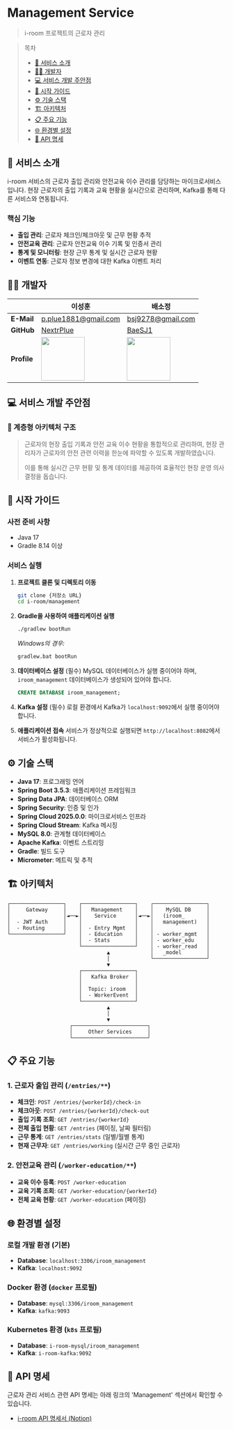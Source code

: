# Management Service

> i-room 프로젝트의 근로자 관리

> 목차
> - [📄 서비스 소개](#서비스-소개)
> - [🧑‍💻 개발자](#개발자)
> - [💻 서비스 개발 주안점](#서비스-개발-주안점)
> - [🚀 시작 가이드](#시작-가이드)
> - [⚙️ 기술 스택](#기술-스택)
> - [🏗️ 아키텍처](#아키텍처)
> - [📋 주요 기능](#주요-기능)
> - [🌐 환경별 설정](#환경별-설정)
> - [📡 API 명세](#api-명세)

<a id="서비스-소개"></a>

## 📄 서비스 소개

i-room 서비스의 근로자 출입 관리와 안전교육 이수 관리를 담당하는 마이크로서비스입니다. 현장 근로자의 출입 기록과 교육 현황을 실시간으로 관리하며, Kafka를 통해 다른 서비스와 연동됩니다.

### 핵심 기능

- **출입 관리**: 근로자 체크인/체크아웃 및 근무 현황 추적
- **안전교육 관리**: 근로자 안전교육 이수 기록 및 인증서 관리
- **통계 및 모니터링**: 현장 근무 통계 및 실시간 근로자 현황
- **이벤트 연동**: 근로자 정보 변경에 대한 Kafka 이벤트 처리

<a id="개발자"></a>

## 🧑‍💻 개발자

|             | 이성훈                                                      | 배소정                                                   |
|-------------|----------------------------------------------------------|-------------------------------------------------------|
| **E-Mail**  | p.plue1881@gmail.com                                     | bsj9278@gmail.com                                     |
| **GitHub**  | [NextrPlue](https://github.com/NextrPlue)                | [BaeSJ1](https://github.com/BaeSJ1)                   |
| **Profile** | <img src="https://github.com/NextrPlue.png" width=100px> | <img src="https://github.com/BaeSJ1.png" width=100px> |

<a id="서비스-개발-주안점"></a>

## 💻 서비스 개발 주안점

### 📌 계층형 아키텍처 구조

> 근로자의 현장 출입 기록과 안전 교육 이수 현황을 통합적으로 관리하여, 현장 관리자가 근로자의 안전 관련 이력을 한눈에 파악할 수 있도록 개발하였습니다.
>
> 이를 통해 실시간 근무 현황 및 통계 데이터를 제공하여 효율적인 현장 운영 의사결정을 돕습니다.

<a id="시작-가이드"></a>

## 🚀 시작 가이드

### 사전 준비 사항

- Java 17
- Gradle 8.14 이상

### 서비스 실행

1. **프로젝트 클론 및 디렉토리 이동**
   ```bash
   git clone {저장소 URL}
   cd i-room/management
   ```

2. **Gradle을 사용하여 애플리케이션 실행**
   ```bash
   ./gradlew bootRun
   ```
   *Windows의 경우:*
   ```bash
   gradlew.bat bootRun
   ```

3. **데이터베이스 설정** (필수)
   MySQL 데이터베이스가 실행 중이어야 하며, `iroom_management` 데이터베이스가 생성되어 있어야 합니다.
   ```sql
   CREATE DATABASE iroom_management;
   ```

4. **Kafka 설정** (필수)
   로컬 환경에서 Kafka가 `localhost:9092`에서 실행 중이어야 합니다.

5. **애플리케이션 접속**
   서비스가 정상적으로 실행되면 `http://localhost:8082`에서 서비스가 활성화됩니다.

<a id="기술-스택"></a>

## ⚙️ 기술 스택

- **Java 17**: 프로그래밍 언어
- **Spring Boot 3.5.3**: 애플리케이션 프레임워크
- **Spring Data JPA**: 데이터베이스 ORM
- **Spring Security**: 인증 및 인가
- **Spring Cloud 2025.0.0**: 마이크로서비스 인프라
- **Spring Cloud Stream**: Kafka 메시징
- **MySQL 8.0**: 관계형 데이터베이스
- **Apache Kafka**: 이벤트 스트리밍
- **Gradle**: 빌드 도구
- **Micrometer**: 메트릭 및 추적

<a id="아키텍처"></a>

## 🏗️ 아키텍처

```
┌─────────────────┐    ┌─────────────────┐    ┌─────────────────┐
│     Gateway     │    │   Management    │    │    MySQL DB     │
│                 │◄──►│    Service      │◄──►│   (iroom_       │
│  - JWT Auth     │    │                 │    │   management)   │
│  - Routing      │    │  - Entry Mgmt   │    │                 │
└─────────────────┘    │  - Education    │    │ - worker_mgmt   │
                       │  - Stats        │    │ - worker_edu    │
                       └─────────────────┘    │ - worker_read   │
                                ▲             │   _model        │
                                │             └─────────────────┘
                                ▼
                       ┌─────────────────┐
                       │   Kafka Broker  │
                       │                 │
                       │  Topic: iroom   │
                       │  - WorkerEvent  │
                       └─────────────────┘
                                ▲
                                │
                                ▼
                    ┌────────────────────────┐
                    │     Other Services     │
                    └────────────────────────┘
```

<a id="주요-기능"></a>

## 📋 주요 기능

### 1. 근로자 출입 관리 (`/entries/**`)

- **체크인**: `POST /entries/{workerId}/check-in`
- **체크아웃**: `POST /entries/{workerId}/check-out`
- **출입 기록 조회**: `GET /entries/{workerId}`
- **전체 출입 현황**: `GET /entries` (페이징, 날짜 필터링)
- **근무 통계**: `GET /entries/stats` (일별/월별 통계)
- **현재 근무자**: `GET /entries/working` (실시간 근무 중인 근로자)

### 2. 안전교육 관리 (`/worker-education/**`)

- **교육 이수 등록**: `POST /worker-education`
- **교육 기록 조회**: `GET /worker-education/{workerId}`
- **전체 교육 현황**: `GET /worker-education` (페이징)

<a id="환경별-설정"></a>

## 🌐 환경별 설정

### 로컬 개발 환경 (기본)

- **Database**: `localhost:3306/iroom_management`
- **Kafka**: `localhost:9092`

### Docker 환경 (`docker` 프로필)

- **Database**: `mysql:3306/iroom_management`
- **Kafka**: `kafka:9093`

### Kubernetes 환경 (`k8s` 프로필)

- **Database**: `i-room-mysql/iroom_management`
- **Kafka**: `i-room-kafka:9092`

<a id="api-명세"></a>

## 📡 API 명세

근로자 관리 서비스 관련 API 명세는 아래 링크의 'Management' 섹션에서 확인할 수 있습니다.

- [i-room API 명세서 (Notion)](https://disco-mitten-e75.notion.site/API-238f6cd45c7380209227f1f66bddebdd?pvs=73)
